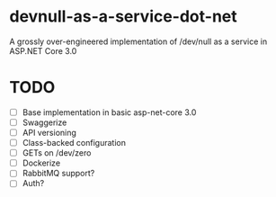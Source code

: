 # devnull-as-a-service-dot-net
A grossly over-engineered implementation of /dev/null as a service in ASP.NET Core 3.0

# TODO
- [ ] Base implementation in basic asp-net-core 3.0
- [ ] Swaggerize
- [ ] API versioning
- [ ] Class-backed configuration
- [ ] GETs on /dev/zero
- [ ] Dockerize
- [ ] RabbitMQ support?
- [ ] Auth?
